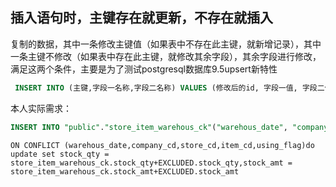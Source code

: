 ## 插入语句时，主键存在就更新，不存在就插入

 复制的数据，其中一条修改主键值（如果表中不存在此主键，就新增记录），其中一条主键不修改（如果表中存在此主键，就修改其余字段），其余字段进行修改，满足这两个条件，主要是为了测试postgresql数据库9.5upsert新特性 

```sql
 INSERT INTO (主键,字段一名称,字段二名称) VALUES (修改后的id, 字段一值, 字段二值), (未修改的id,字段一值, 字段二值) ON CONFLICT(主键) DO UPDATE SET 字段一名称=EXCLUDED.字段一名称,字段二名称=EXCLUDED.字段二名称；
```

本人实际需求：

```sql
INSERT INTO "public"."store_item_warehous_ck"("warehous_date", "company_cd", "store_cd", "item_cd", "stock_qty", "stock_amt", "warehous_days", "year_month")  VALUES ('2020-06-10', '01', 'SG0240', '100654', '100', '2063900.00', '< 30 days', '202006')  ON CONFLICT("warehous_date", "company_cd", "store_cd", "item_cd") DO UPDATE SET "stock_qty" = '195', "stock_amt" = '2063900.00', "warehous_days" = '< 30 days', "year_month" = '202006';
```

```
ON CONFLICT (warehous_date,company_cd,store_cd,item_cd,using_flag)do update set stock_qty = store_item_warehous_ck.stock_qty+EXCLUDED.stock_qty,stock_amt = store_item_warehous_ck.stock_amt+EXCLUDED.stock_amt
```

